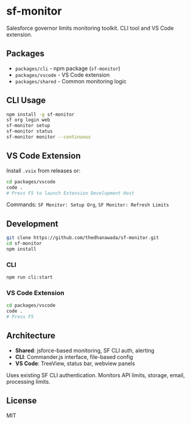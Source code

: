 # sf-monitor

Salesforce governor limits monitoring toolkit. CLI tool and VS Code extension.

## Packages

- `packages/cli` - npm package (`sf-monitor`)
- `packages/vscode` - VS Code extension 
- `packages/shared` - Common monitoring logic

## CLI Usage

```bash
npm install -g sf-monitor
sf org login web
sf-monitor setup
sf-monitor status
sf-monitor monitor --continuous
```

## VS Code Extension

Install `.vsix` from releases or:

```bash
cd packages/vscode
code .
# Press F5 to launch Extension Development Host
```

Commands: `SF Monitor: Setup Org`, `SF Monitor: Refresh Limits`

## Development

```bash
git clone https://github.com/thedhanawada/sf-monitor.git
cd sf-monitor
npm install
```

### CLI
```bash
npm run cli:start
```

### VS Code Extension  
```bash
cd packages/vscode
code .
# Press F5
```

## Architecture

- **Shared**: jsforce-based monitoring, SF CLI auth, alerting
- **CLI**: Commander.js interface, file-based config
- **VS Code**: TreeView, status bar, webview panels

Uses existing SF CLI authentication. Monitors API limits, storage, email, processing limits.

## License

MIT